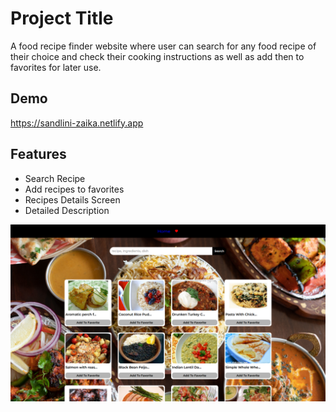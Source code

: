 # Project Title

A food recipe finder website where user can search for any food recipe of their choice and check their cooking instructions as well as add then to favorites for later use. 

## Demo

https://sandlini-zaika.netlify.app


## Features

- Search Recipe
- Add recipes to favorites
- Recipes Details Screen 
- Detailed Description


<!-- ./public/logo.png -->
<img src = "./public/HomePage.png" />
